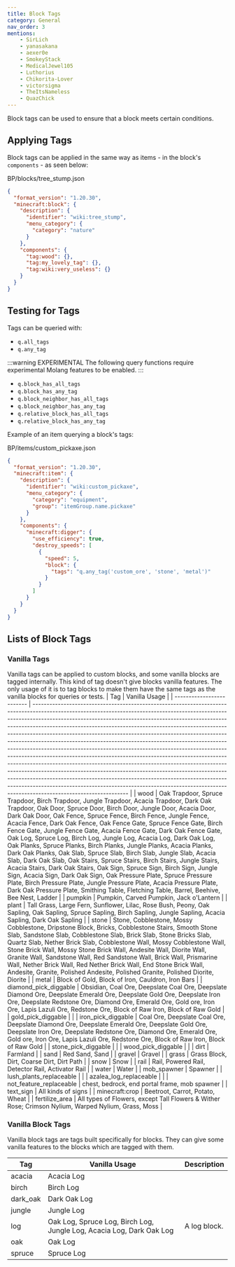 ```yaml
---
title: Block Tags
category: General
nav_order: 3
mentions:
    - SirLich
    - yanasakana
    - aexer0e
    - SmokeyStack
    - MedicalJewel105
    - Luthorius
    - Chikorita-Lover
    - victorsigma
    - TheItsNameless
    - QuazChick
---
```


Block tags can be used to ensure that a block meets certain conditions.

## Applying Tags

Block tags can be applied in the same way as items - in the block's `components` - as seen below:

<CodeHeader>BP/blocks/tree_stump.json</CodeHeader>

```json
{
  "format_version": "1.20.30",
  "minecraft:block": {
    "description": {
      "identifier": "wiki:tree_stump",
      "menu_category": {
        "category": "nature"
      }
    },
    "components": {
      "tag:wood": {},
      "tag:my_lovely_tag": {},
      "tag:wiki:very_useless": {}
    }
  }
}
```

## Testing for Tags

Tags can be queried with:

-   `q.all_tags`
-   `q.any_tag`

:::warning EXPERIMENTAL
The following query functions require experimental Molang features to be enabled.
:::

-   `q.block_has_all_tags`
-   `q.block_has_any_tag`
-   `q.block_neighbor_has_all_tags`
-   `q.block_neighbor_has_any_tag`
-   `q.relative_block_has_all_tags`
-   `q.relative_block_has_any_tag`

Example of an item querying a block's tags:

<CodeHeader>BP/items/custom_pickaxe.json</CodeHeader>

```json
{
  "format_version": "1.20.30",
  "minecraft:item": {
    "description": {
      "identifier": "wiki:custom_pickaxe",
      "menu_category": {
        "category": "equipment",
        "group": "itemGroup.name.pickaxe"
      }
    },
    "components": {
      "minecraft:digger": {
        "use_efficiency": true,
        "destroy_speeds": [
          {
            "speed": 5,
            "block": {
              "tags": "q.any_tag('custom_ore', 'stone', 'metal')"
            }
          }
        ]
      }
    }
  }
}
```

## Lists of Block Tags

### Vanilla Tags

Vanilla tags can be applied to custom blocks, and some vanilla blocks are tagged internally. This kind of tag doesn't give blocks vanilla features. The only usage of it is to tag blocks to make them have the same tags as the vanilla blocks for queries or tests.
| Tag | Vanilla Usage |
| ------------------------- | ---------------------------------------------------------------------------------------------------------------------------------------------------------------------------------------------------------------------------------------------------------------------------------------------------------------------------------------------------------------------------------------------------------------------------------------------------------------------------------------------------------------------------------------------------------------------------------------------------------------------------------------------------------------------------------------------------------------------------------------------------------------------------------------------------------------------------------------------------------------------------------------------------------------------------------------------------------------------------------------------------------- |
| wood | Oak Trapdoor, Spruce Trapdoor, Birch Trapdoor, Jungle Trapdoor, Acacia Trapdoor, Dark Oak Trapdoor, Oak Door, Spruce Door, Birch Door, Jungle Door, Acacia Door, Dark Oak Door, Oak Fence, Spruce Fence, Birch Fence, Jungle Fence, Acacia Fence, Dark Oak Fence, Oak Fence Gate, Spruce Fence Gate, Birch Fence Gate, Jungle Fence Gate, Acacia Fence Gate, Dark Oak Fence Gate, Oak Log, Spruce Log, Birch Log, Jungle Log, Acacia Log, Dark Oak Log, Oak Planks, Spruce Planks, Birch Planks, Jungle Planks, Acacia Planks, Dark Oak Planks, Oak Slab, Spruce Slab, Birch Slab, Jungle Slab, Acacia Slab, Dark Oak Slab, Oak Stairs, Spruce Stairs, Birch Stairs, Jungle Stairs, Acacia Stairs, Dark Oak Stairs, Oak Sign, Spruce Sign, Birch Sign, Jungle Sign, Acacia Sign, Dark Oak Sign, Oak Pressure Plate, Spruce Pressure Plate, Birch Pressure Plate, Jungle Pressure Plate, Acacia Pressure Plate, Dark Oak Pressure Plate, Smithing Table, Fletching Table, Barrel, Beehive, Bee Nest, Ladder |
| pumpkin | Pumpkin, Carved Pumpkin, Jack o'Lantern |
| plant | Tall Grass, Large Fern, Sunflower, Lilac, Rose Bush, Peony, Oak Sapling, Oak Sapling, Spruce Sapling, Birch Sapling, Jungle Sapling, Acacia Sapling, Dark Oak Sapling |
| stone | Stone, Cobblestone, Mossy Cobblestone, Dripstone Block, Bricks, Cobblestone Stairs, Smooth Stone Slab, Sandstone Slab, Cobblestone Slab, Brick Slab, Stone Bricks Slab, Quartz Slab, Nether Brick Slab, Cobblestone Wall, Mossy Cobblestone Wall, Stone Brick Wall, Mossy Stone Brick Wall, Andesite Wall, Diorite Wall, Granite Wall, Sandstone Wall, Red Sandstone Wall, Brick Wall, Prismarine Wall, Nether Brick Wall, Red Nether Brick Wall, End Stone Brick Wall, Andesite, Granite, Polished Andesite, Polished Granite, Polished Diorite, Diorite |
| metal | Block of Gold, Block of Iron, Cauldron, Iron Bars |
| diamond_pick_diggable | Obsidian, Coal Ore, Deepslate Coal Ore, Deepslate Diamond Ore, Deepslate Emerald Ore, Deepslate Gold Ore, Deepslate Iron Ore, Deepslate Redstone Ore, Diamond Ore, Emerald Ore, Gold ore, Iron Ore, Lapis Lazuli Ore, Redstone Ore, Block of Raw Iron, Block of Raw Gold |
| gold_pick_diggable | |
| iron_pick_diggable | Coal Ore, Deepslate Coal Ore, Deepslate Diamond Ore, Deepslate Emerald Ore, Deepslate Gold Ore, Deepslate Iron Ore, Deepslate Redstone Ore, Diamond Ore, Emerald Ore, Gold ore, Iron Ore, Lapis Lazuli Ore, Redstone Ore, Block of Raw Iron, Block of Raw Gold |
| stone_pick_diggable | |
| wood_pick_diggable | |
| dirt | Farmland |
| sand | Red Sand, Sand |
| gravel | Gravel |
| grass | Grass Block, Dirt, Coarse Dirt, Dirt Path |
| snow | Snow |
| rail | Rail, Powered Rail, Detector Rail, Activator Rail |
| water | Water |
| mob_spawner | Spawner |
| lush_plants_replaceable | |
| azalea_log_replaceable | |
| not_feature_replaceable | chest, bedrock, end portal frame, mob spawner |
| text_sign | All kinds of signs |
| minecraft:crop | Beetroot, Carrot, Potato, Wheat |
| fertilize_area | All types of Flowers, except Tall Flowers & Wither Rose; Crimson Nylium, Warped Nylium, Grass, Moss |

### Vanilla Block Tags

Vanilla block tags are tags built specifically for blocks. They can give some vanilla features to the blocks which are tagged with them.

| Tag      | Vanilla Usage                                                        | Description  |
| -------- | -------------------------------------------------------------------- | ------------ |
| acacia   | Acacia Log                                                           |              |
| birch    | Birch Log                                                            |              |
| dark_oak | Dark Oak Log                                                         |              |
| jungle   | Jungle Log                                                           |              |
| log      | Oak Log, Spruce Log, Birch Log, Jungle Log, Acacia Log, Dark Oak Log | A log block. |
| oak      | Oak Log                                                              |              |
| spruce   | Spruce Log                                                           |              |
